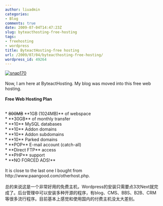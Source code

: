 ```yaml
---
author: liuadmin
categories:
- Blog
comments: true
date: 2009-07-04T14:47:23Z
slug: byteacthosting-free-hosting
tags:
- freehosting
- wordpress
title: ByteactHosting-free hosting
url: /2009/07/04/byteacthosting-free-hosting/
wordpress_id: 49264
---
```


[![snap170](http://martinliu.byteact.com/wp-content/uploads/2009/07/snap170-300x108.jpg)](http://www.byteact.com/)<br /><br />Now, I am here at ByteactHosting. My blog was moved into this free web hosting.<br /><br />**Free Web Hosting Plan**<br />

<br />	
  * <del>800MB</del> **1GB (1024MB)** of webspace
<br />	
  * **30GB** of monthly transfer
<br />	
  * **10** MySQL databases
<br />	
  * **10** Addon domains
<br />	
  * **10** Addon subdomains
<br />	
  * **10** Parked domains
<br />	
  * **POP** E-mail account (catch-all)
<br />	
  * **Direct FTP** access
<br />	
  * **PHP** support
<br />	
  * **NO FORCED ADS!**
<br /><br />It is close to the last one I bought from http://www.paangood.com/otherhost.php.<br /><br />总的来说这是一个非常好用的免费主机，Wordpress的安装只需要点3次Next就完成了。后台管理中可以安装多种开源的程序，有blog、CMS、BBS、B2B、CRM等很多流行程序。目前基本上感觉和使用国内的付费主机没太大差别。
